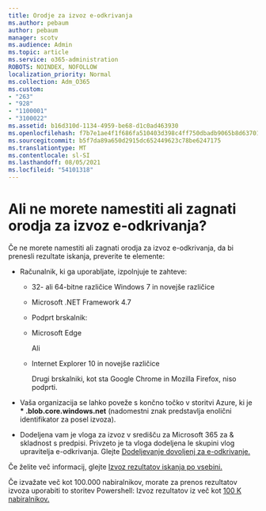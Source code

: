 ```yaml
---
title: Orodje za izvoz e-odkrivanja
ms.author: pebaum
author: pebaum
manager: scotv
ms.audience: Admin
ms.topic: article
ms.service: o365-administration
ROBOTS: NOINDEX, NOFOLLOW
localization_priority: Normal
ms.collection: Adm_O365
ms.custom:
- "263"
- "928"
- "1100001"
- "3100022"
ms.assetid: b16d310d-1134-4959-be68-d1c0ad463930
ms.openlocfilehash: f7b7e1ae4f1f686fa510403d398c4ff750dbadb9065b8d63701a927eeac52d9b
ms.sourcegitcommit: b5f7da89a650d2915dc652449623c78be6247175
ms.translationtype: MT
ms.contentlocale: sl-SI
ms.lasthandoff: 08/05/2021
ms.locfileid: "54101318"
---
```

# <a name="cant-install-or-run-the-ediscovery-export-tool"></a>Ali ne morete namestiti ali zagnati orodja za izvoz e-odkrivanja?

Če ne morete namestiti ali zagnati orodja za izvoz e-odkrivanja, da bi prenesli rezultate iskanja, preverite te elemente:
  
- Računalnik, ki ga uporabljate, izpolnjuje te zahteve:

  - 32- ali 64-bitne različice Windows 7 in novejše različice

  - Microsoft .NET Framework 4.7

  - Podprt brskalnik:

  - Microsoft Edge

    Ali

  - Internet Explorer 10 in novejše različice

    Drugi brskalniki, kot sta Google Chrome in Mozilla Firefox, niso podprti.

- Vaša organizacija se lahko poveže s končno točko v storitvi Azure, ki je **\* .blob.core.windows.net** (nadomestni znak predstavlja enolični identifikator za posel izvoza).

- Dodeljena vam je vloga za izvoz v središču za Microsoft 365 za &amp; skladnost s predpisi. Privzeto je ta vloga dodeljena le skupini vlog upravitelja e-odkrivanja. Glejte [Dodeljevanje dovoljenj za e-odkrivanje.](https://docs.microsoft.com/microsoft-365/compliance/assign-ediscovery-permissions)

Če želite več informacij, glejte [Izvoz rezultatov iskanja po vsebini.](https://docs.microsoft.com/microsoft-365/compliance/export-search-results)

Če izvažate več kot 100.000 nabiralnikov, morate za prenos rezultatov izvoza uporabiti to storitev Powershell: Izvoz rezultatov iz več kot [100 K nabiralnikov.](https://docs.microsoft.com/microsoft-365/compliance/export-search-results?view=o365-worldwide%23exporting-results-from-more-than-100000-mailboxes)